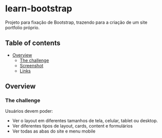 # learn-bootstrap
Projeto para fixação de Bootstrap, trazendo para a criação de um site portfolio próprio.

## Table of contents

- [Overview](#overview)
  - [The challenge](#the-challenge)
  - [Screenshot](#screenshot)
  - [Links](#links)

## Overview

### The challenge

Usuários devem poder:

- Ver o layout em diferentes tamanhos de tela, celular, tablet ou desktop.
- Ver diferentes tipos de layout, cards, content e formulários 
- Ver todas as abas do site e menu mobile
